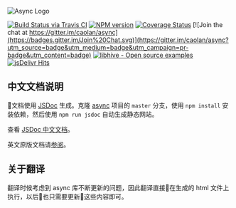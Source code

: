 ![Async Logo](https://raw.githubusercontent.com/caolan/async/master/logo/async-logo_readme.jpg)

[![Build Status via Travis CI](https://travis-ci.org/caolan/async.svg?branch=master)](https://travis-ci.org/caolan/async)
[![NPM version](https://img.shields.io/npm/v/async.svg)](https://www.npmjs.com/package/async)
[![Coverage Status](https://coveralls.io/repos/caolan/async/badge.svg?branch=master)](https://coveralls.io/r/caolan/async?branch=master)
[![Join the chat at https://gitter.im/caolan/async](https://badges.gitter.im/Join%20Chat.svg)](https://gitter.im/caolan/async?utm_source=badge&utm_medium=badge&utm_campaign=pr-badge&utm_content=badge)
[![libhive - Open source examples](https://www.libhive.com/providers/npm/packages/async/examples/badge.svg)](https://www.libhive.com/providers/npm/packages/async)
[![jsDelivr Hits](https://data.jsdelivr.com/v1/package/npm/async/badge?style=rounded)](https://www.jsdelivr.com/package/npm/async)

## 中文文档说明

文档使用 [JSDoc](https://github.com/jsdoc3/jsdoc) 生成。克隆 [async](https://github.com/caolan/async) 项目的 `master` 分支，使用 `npm install` 安装依赖，然后使用 `npm run jsdoc` 自动生成静态网站。

查看 [JSDoc 中文文档](http://www.css88.com/doc/jsdoc/)。

英文原版文档请[参阅](http://usejsdoc.org/)。

## 关于翻译

翻译时候考虑到 async 库不断更新的问题，因此翻译直接在生成的 html 文件上执行，以后也只需要更新这些内容即可。